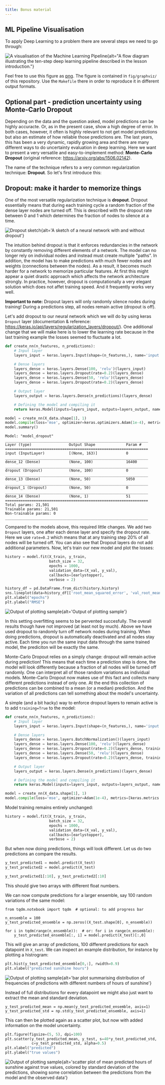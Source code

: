 ```yaml
---
title: Bonus material
---
```


## ML Pipeline Visualisation

To apply Deep Learning to a problem there are several steps we need to go through:


![A visualisation of the Machine Learning Pipeline](../episodes/fig/graphviz/pipeline.png){alt="A flow diagram illustrating the ten-step deep learning pipeline described in the lesson introduction."}

Feel free to use this figure as [png](../episodes/fig/graphviz/pipeline.png). The figure is contained in `fig/graphviz/` of this repository. Use the `Makefile` there in order to reproduce it in different output formats.

## Optional part - prediction uncertainty using Monte-Carlo Dropout
Depending on the data and the question asked, model predictions can be highly accuracte. Or, as in the present case, show a high degree of error.
In both cases, however, it often is highly relevant to not get model predictions but also an estimate of how reliable those predictions are.
The last years, this has been a very dynamic, rapidly growing area and there are many different ways to do uncertainty evaluation in deep learning.
Here we want to present a very versatile and easy-to-implement method: **Monte-Carlo Dropout** (original reference: https://arxiv.org/abs/1506.02142).

The name of the technique refers to a very common regularization technique: **Dropout**. So let's first introduce this:

## Dropout: make it harder to memorize things
 
One of the most versatile regularization technique is **dropout**.
Dropout essentially means that during each training cycle a random fraction of the dense layer nodes are turned off. This is described with the dropout rate between 0 and 1 which determines the fraction of nodes to silence at a time. 

![Dropout sketch](../episodes/fig/neural_network_sketch_dropout.png){alt='A sketch of a neural network with and without dropout'}

The intuition behind dropout is that it enforces redundancies in the network by constantly removing different elements of a network. The model can no longer rely on individual nodes and instead must create multiple "paths". In addition, the model has to make predictions with much fewer nodes and weights (connections between the nodes). 
As a result, it becomes much harder for a network to memorize particular features. At first this might appear a quiet drastic approach which affects the network architecture strongly.
In practice, however, dropout is computationally a very elegant solution which does not affet training speed. And it frequently works very well.

**Important to note:** Dropout layers will only randomly silence nodes during training! During a predictions step, all nodes remain active (dropout is off).

Let's add dropout to our neural network which we will do by using keras `Dropout` layer (documentation & reference: https://keras.io/api/layers/regularization_layers/dropout/).
One additional change that we will make here is to lower the learning rate because in the last training example the losses seemed to fluctuate a lot.
```python
def create_nn(n_features, n_predictions):
    # Input layer
    layers_input = keras.layers.Input(shape=(n_features,), name='input')

    # Dense layers
    layers_dense = keras.layers.Dense(100, 'relu')(layers_input)
    layers_dense = keras.layers.Dropout(rate=0.2)(layers_dense)
    layers_dense = keras.layers.Dense(50, 'relu')(layers_dense)
    layers_dense = keras.layers.Dropout(rate=0.2)(layers_dense)

    # Output layer
    layers_output = keras.layers.Dense(n_predictions)(layers_dense)

    # Defining the model and compiling it
    return keras.Model(inputs=layers_input, outputs=layers_output, name="model_dropout")

model = create_nn(X_data.shape[1], 1)
model.compile(loss='mse', optimizer=keras.optimizers.Adam(1e-4), metrics=[keras.metrics.RootMeanSquaredError()])
model.summary()
```

```output
Model: "model_dropout"
_________________________________________________________________
Layer (type)                 Output Shape              Param #   
=================================================================
input (InputLayer)           [(None, 163)]             0         
_________________________________________________________________
dense_12 (Dense)             (None, 100)               16400     
_________________________________________________________________
dropout (Dropout)            (None, 100)               0         
_________________________________________________________________
dense_13 (Dense)             (None, 50)                5050      
_________________________________________________________________
dropout_1 (Dropout)          (None, 50)                0         
_________________________________________________________________
dense_14 (Dense)             (None, 1)                 51        
=================================================================
Total params: 21,501
Trainable params: 21,501
Non-trainable params: 0
_________________________________________________________________
```

Compared to the models above, this required little changes. We add two `Dropout` layers, one after each dense layer and specify the dropout rate.
Here we use `rate=0.2` which means that at any training step 20% of all nodes will be turned off.
You can also see that Dropout layers do not add additional parameters.
Now, let's train our new model and plot the losses:

```python
history = model.fit(X_train, y_train,
                    batch_size = 32,
                    epochs = 1000,
                    validation_data=(X_val, y_val),
                    callbacks=[earlystopper],
                    verbose = 2)

history_df = pd.DataFrame.from_dict(history.history)
sns.lineplot(data=history_df[['root_mean_squared_error', 'val_root_mean_squared_error']])
plt.xlabel("epochs")
plt.ylabel("RMSE")
```              

![Output of plotting sample](../episodes/fig/03_training_history_4_rmse_dropout.png){alt='Output of plotting sample'}


In this setting overfitting seems to be pervented succesfully. The overall results though have not improved (at least not by much).
Above we have used dropout to randomly turn off network nodes during training.
When doing predictions, dropout is automatically deactivated and all nodes stay active.
Each time you run the same input data through the same trained model, the prediciton will be exactly the same.

Monte-Carlo Dropout relies on a simply change: dropout will remain active during prediction!
This means that each time a prediction step is done, the model will look differently because a fraction of all nodes will be turned off randomly.
One can interpret all of those random variations as individual models. 
Monte-Carlo Dropout now makes use of this fact and collects many different predictions instead of only one.
At the end this collection of predictions can be combined to a mean (or a median) prediction. 
And the variation of all predictions can tell something about the model's uncertainty.

A simple (and a bit hacky) way to enforce dropout layers to remain active is to add `training=True` to the model:
```python
def create_nn(n_features, n_predictions):
    # Input layer
    layers_input = keras.layers.Input(shape=(n_features,), name='input')

    # Dense layers
    layers_dense = keras.layers.BatchNormalization()(layers_input)
    layers_dense = keras.layers.Dense(100, 'relu')(layers_dense)
    layers_dense = keras.layers.Dropout(rate=0.2)(layers_dense, training=True)
    layers_dense = keras.layers.Dense(50, 'relu')(layers_dense)
    layers_dense = keras.layers.Dropout(rate=0.2)(layers_dense, training=True)

    # Output layer
    layers_output = keras.layers.Dense(n_predictions)(layers_dense)

    # Defining the model and compiling it
    return keras.Model(inputs=layers_input, outputs=layers_output, name="model_monte_carlo_dropout")

model = create_nn(X_data.shape[1], 1)
model.compile(loss='mse', optimizer=Adam(1e-4), metrics=[keras.metrics.RootMeanSquaredError()])
```

Model training remains entirely unchanged:
```python
history = model.fit(X_train, y_train,
                    batch_size = 32,
                    epochs = 1000,
                    validation_data=(X_val, y_val),
                    callbacks=[earlystopper],
                    verbose = 2)
```

But when now doing predictions, things will look different.
Let us do two predictions an compare the results.

```python
y_test_predicted1 = model.predict(X_test)
y_test_predicted2 = model.predict(X_test)

y_test_predicted1[:10], y_test_predicted2[:10]
```

This should give two arrays with different float numbers.

We can now compute predictions for a larger ensemble, say 100 random variations of the same model:
```
from tqdm.notebook import tqdm  # optional: to add progress bar

n_ensemble = 100
y_test_predicted_ensemble = np.zeros((X_test.shape[0], n_ensemble))

for i in tqdm(range(n_ensemble)):  # or: for i in range(n_ensemble):
    y_test_predicted_ensemble[:, i] = model.predict(X_test)[:,0]
```

This will give an array of predictions, 100 different predictions for each datapoint in `X_test`.
We can inspect an example distribution, for instance by plotting a histrogram:

```python
plt.hist(y_test_predicted_ensemble[0,:], rwidth=0.9)
plt.xlabel("predicted sunshine hours")
``` 

![Output of plotting sample](../episodes/fig/03_monte_carlo_dropout_distribution_example.png){alt='bar plot summarising distribution of frequencies of predictions with different numbers of hours of sunshine'}


Instead of full distributions for every datapoint we might also just want to extract the mean and standard deviation.
```
y_test_predicted_mean = np.mean(y_test_predicted_ensemble, axis=1)
y_test_predicted_std = np.std(y_test_predicted_ensemble, axis=1)
```

This can then be plotted again as a scatter plot, but now with added information on the model uncertainty.
```python
plt.figure(figsize=(5, 5), dpi=100)
plt.scatter(y_test_predicted_mean, y_test, s=40*y_test_predicted_std, 
            c=y_test_predicted_std, alpha=0.5)
plt.xlabel("predicted")
plt.ylabel("true values")
```

![Output of plotting sample](../episodes/fig/03_scatter_plot_model_uncertainty.png){alt='scatter plot of mean predicted hours of sunshine against true values, colored by standard deviation of the predictions, showing some correlation between the predictions from the model and the observed data'}

